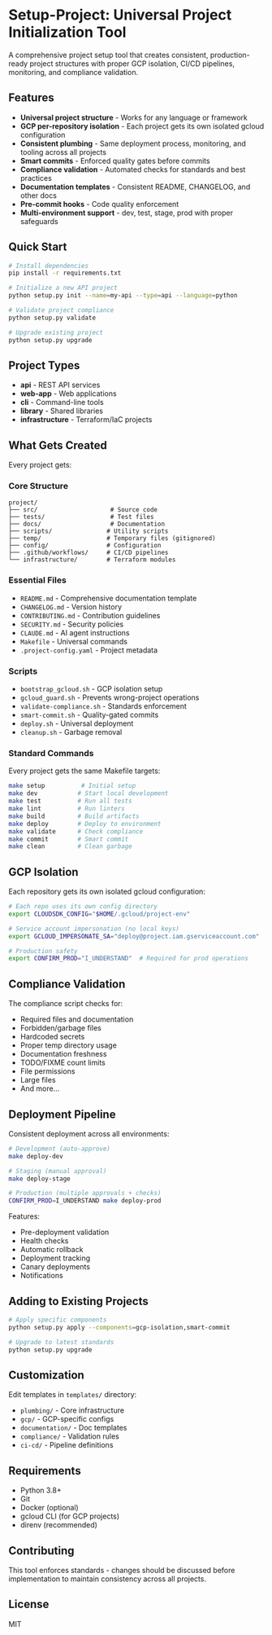 # Setup-Project: Universal Project Initialization Tool

A comprehensive project setup tool that creates consistent, production-ready project structures with proper GCP isolation, CI/CD pipelines, monitoring, and compliance validation.

## Features

- **Universal project structure** - Works for any language or framework
- **GCP per-repository isolation** - Each project gets its own isolated gcloud configuration
- **Consistent plumbing** - Same deployment process, monitoring, and tooling across all projects
- **Smart commits** - Enforced quality gates before commits
- **Compliance validation** - Automated checks for standards and best practices
- **Documentation templates** - Consistent README, CHANGELOG, and other docs
- **Pre-commit hooks** - Code quality enforcement
- **Multi-environment support** - dev, test, stage, prod with proper safeguards

## Quick Start

```bash
# Install dependencies
pip install -r requirements.txt

# Initialize a new API project
python setup.py init --name=my-api --type=api --language=python

# Validate project compliance
python setup.py validate

# Upgrade existing project
python setup.py upgrade
```

## Project Types

- **api** - REST API services
- **web-app** - Web applications
- **cli** - Command-line tools
- **library** - Shared libraries
- **infrastructure** - Terraform/IaC projects

## What Gets Created

Every project gets:

### Core Structure
```
project/
├── src/                    # Source code
├── tests/                  # Test files
├── docs/                   # Documentation
├── scripts/               # Utility scripts
├── temp/                  # Temporary files (gitignored)
├── config/                # Configuration
├── .github/workflows/     # CI/CD pipelines
└── infrastructure/        # Terraform modules
```

### Essential Files
- `README.md` - Comprehensive documentation template
- `CHANGELOG.md` - Version history
- `CONTRIBUTING.md` - Contribution guidelines
- `SECURITY.md` - Security policies
- `CLAUDE.md` - AI agent instructions
- `Makefile` - Universal commands
- `.project-config.yaml` - Project metadata

### Scripts
- `bootstrap_gcloud.sh` - GCP isolation setup
- `gcloud_guard.sh` - Prevents wrong-project operations
- `validate-compliance.sh` - Standards enforcement
- `smart-commit.sh` - Quality-gated commits
- `deploy.sh` - Universal deployment
- `cleanup.sh` - Garbage removal

### Standard Commands

Every project gets the same Makefile targets:

```bash
make setup          # Initial setup
make dev           # Start local development
make test          # Run all tests
make lint          # Run linters
make build         # Build artifacts
make deploy        # Deploy to environment
make validate      # Check compliance
make commit        # Smart commit
make clean         # Clean garbage
```

## GCP Isolation

Each repository gets its own isolated gcloud configuration:

```bash
# Each repo uses its own config directory
export CLOUDSDK_CONFIG="$HOME/.gcloud/project-env"

# Service account impersonation (no local keys)
export GCLOUD_IMPERSONATE_SA="deploy@project.iam.gserviceaccount.com"

# Production safety
export CONFIRM_PROD="I_UNDERSTAND"  # Required for prod operations
```

## Compliance Validation

The compliance script checks for:

- Required files and documentation
- Forbidden/garbage files
- Hardcoded secrets
- Proper temp directory usage
- Documentation freshness
- TODO/FIXME count limits
- File permissions
- Large files
- And more...

## Deployment Pipeline

Consistent deployment across all environments:

```bash
# Development (auto-approve)
make deploy-dev

# Staging (manual approval)
make deploy-stage

# Production (multiple approvals + checks)
CONFIRM_PROD=I_UNDERSTAND make deploy-prod
```

Features:
- Pre-deployment validation
- Health checks
- Automatic rollback
- Deployment tracking
- Canary deployments
- Notifications

## Adding to Existing Projects

```bash
# Apply specific components
python setup.py apply --components=gcp-isolation,smart-commit

# Upgrade to latest standards
python setup.py upgrade
```

## Customization

Edit templates in `templates/` directory:
- `plumbing/` - Core infrastructure
- `gcp/` - GCP-specific configs
- `documentation/` - Doc templates
- `compliance/` - Validation rules
- `ci-cd/` - Pipeline definitions

## Requirements

- Python 3.8+
- Git
- Docker (optional)
- gcloud CLI (for GCP projects)
- direnv (recommended)

## Contributing

This tool enforces standards - changes should be discussed before implementation to maintain consistency across all projects.

## License

MIT
